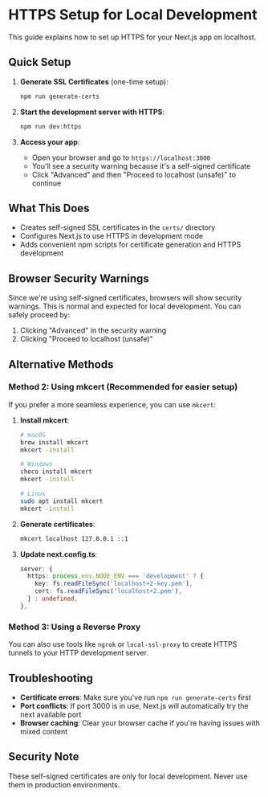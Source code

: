 # HTTPS Setup for Local Development

This guide explains how to set up HTTPS for your Next.js app on localhost.

## Quick Setup

1. **Generate SSL Certificates** (one-time setup):
   ```bash
   npm run generate-certs
   ```

2. **Start the development server with HTTPS**:
   ```bash
   npm run dev:https
   ```

3. **Access your app**:
   - Open your browser and go to `https://localhost:3000`
   - You'll see a security warning because it's a self-signed certificate
   - Click "Advanced" and then "Proceed to localhost (unsafe)" to continue

## What This Does

- Creates self-signed SSL certificates in the `certs/` directory
- Configures Next.js to use HTTPS in development mode
- Adds convenient npm scripts for certificate generation and HTTPS development

## Browser Security Warnings

Since we're using self-signed certificates, browsers will show security warnings. This is normal and expected for local development. You can safely proceed by:

1. Clicking "Advanced" in the security warning
2. Clicking "Proceed to localhost (unsafe)"

## Alternative Methods

### Method 2: Using mkcert (Recommended for easier setup)

If you prefer a more seamless experience, you can use `mkcert`:

1. **Install mkcert**:
   ```bash
   # macOS
   brew install mkcert
   mkcert -install
   
   # Windows
   choco install mkcert
   mkcert -install
   
   # Linux
   sudo apt install mkcert
   mkcert -install
   ```

2. **Generate certificates**:
   ```bash
   mkcert localhost 127.0.0.1 ::1
   ```

3. **Update next.config.ts**:
   ```typescript
   server: {
     https: process.env.NODE_ENV === 'development' ? {
       key: fs.readFileSync('localhost+2-key.pem'),
       cert: fs.readFileSync('localhost+2.pem'),
     } : undefined,
   },
   ```

### Method 3: Using a Reverse Proxy

You can also use tools like `ngrok` or `local-ssl-proxy` to create HTTPS tunnels to your HTTP development server.

## Troubleshooting

- **Certificate errors**: Make sure you've run `npm run generate-certs` first
- **Port conflicts**: If port 3000 is in use, Next.js will automatically try the next available port
- **Browser caching**: Clear your browser cache if you're having issues with mixed content

## Security Note

These self-signed certificates are only for local development. Never use them in production environments. 